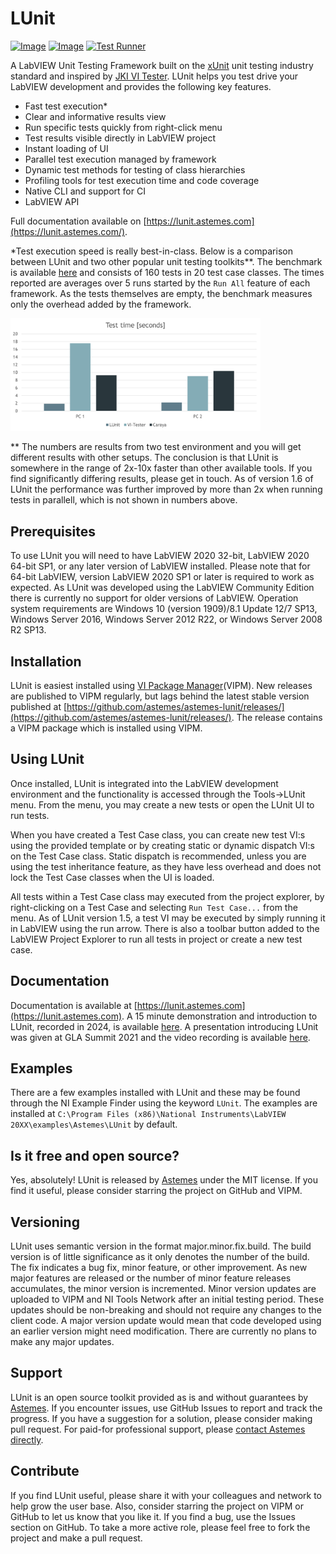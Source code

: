 # LUnit
[![Image](https://www.vipm.io/package/astemes_lib_lunit/badge.svg?metric=installs)](https://www.vipm.io/package/astemes_lib_lunit/) 
[![Image](https://www.vipm.io/package/astemes_lib_lunit/badge.svg?metric=stars)](https://www.vipm.io/package/astemes_lib_lunit/)
[![Test Runner](https://github.com/astemes/astemes-lunit/actions/workflows/workflow.yml/badge.svg)](https://github.com/astemes/astemes-lunit/actions/workflows/workflow.yml)

A LabVIEW Unit Testing Framework built on the [xUnit](https://en.wikipedia.org/wiki/XUnit) unit testing industry standard and inspired by [JKI VI Tester](https://github.com/JKISoftware/JKI-VI-Tester).
LUnit helps you test drive your LabVIEW development and provides the following key features.

- Fast test execution\*
- Clear and informative results view
- Run specific tests quickly from right-click menu
- Test results visible directly in LabVIEW project
- Instant loading of UI
- Parallel test execution managed by framework
- Dynamic test methods for testing of class hierarchies
- Profiling tools for test execution time and code coverage
- Native CLI and support for CI
- LabVIEW API

Full documentation available on [https://lunit.astemes.com](https://lunit.astemes.com/).

\*Test execution speed is really best-in-class. 
Below is a comparison between LUnit and two other popular unit testing toolkits\*\*.
The benchmark is available [here](https://github.com/Astemes/astemes-lunit/tree/main/sandbox/Benchmark) and consists of 160 tests in 20 test case classes.
The times reported are averages over 5 runs started by the `Run All` feature of each framework.
As the tests themselves are empty, the benchmark measures only the overhead added by the framework.

<img src="https://raw.githubusercontent.com/Astemes/astemes-lunit/main/docs/10_Basics/img/Benchmark.png" alt="Benchmark"  width="400"/>

\*\* The numbers are results from two test environment and you will get different results with other setups.
The conclusion is that LUnit is somewhere in the range of 2x-10x faster than other available tools.
If you find significantly differing results, please get in touch.
As of version 1.6 of LUnit the performance was further improved by more than 2x when running tests in parallell, which is not shown in numbers above.

## Prerequisites

To use LUnit you will need to have LabVIEW 2020 32-bit, LabVIEW 2020 64-bit SP1, or any later version of LabVIEW installed.
Please note that for 64-bit LabVIEW, version LabVIEW 2020 SP1 or later is required to work as expected.
As LUnit was developed using the LabVIEW Community Edition there is currently no support for older versions of LabVIEW.
Operation system requirements are Windows 10 (version 1909)/8.1 Update 12/7 SP13, Windows Server 2016, Windows Server 2012 R22, or Windows Server 2008 R2 SP13.

## Installation

LUnit is easiest installed using [VI Package Manager](https://www.vipm.io/package/astemes_lib_lunit/)(VIPM).
New releases are published to VIPM regularly, but lags behind the latest stable version published at [https://github.com/astemes/astemes-lunit/releases/](https://github.com/astemes/astemes-lunit/releases/).
The release contains a VIPM package which is installed using VIPM.

## Using LUnit

Once installed, LUnit is integrated into the LabVIEW development environment and the functionality is accessed through the Tools->LUnit menu.
From the menu, you may create a new tests or open the LUnit UI to run tests.

When you have created a Test Case class, you can create new test VI:s using the provided template or by creating static or dynamic dispatch VI:s on the Test Case class.
Static dispatch is recommended, unless you are using the test inheritance feature, as they have less overhead and does not lock the Test Case classes when the UI is loaded.

All tests within a Test Case class may executed from the project explorer, by right-clicking on a Test Case and selecting `Run Test Case...` from the menu.
As of LUnit version 1.5, a test VI may be executed by simply running it in LabVIEW using the run arrow.
There is also a toolbar button added to the LabVIEW Project Explorer to run all tests in project or create a new test case.

## Documentation

Documentation is available at [https://lunit.astemes.com](https://lunit.astemes.com).
A 15 minute demonstration and introduction to LUnit, recorded in 2024, is available [here](https://www.youtube.com/watch?v=Cxb1FUIsC04).
A presentation introducing LUnit was given at GLA Summit 2021 and the video recording is available [here](https://www.youtube.com/watch?v=Kys_w2RNffw&t=131s).

## Examples

There are a few examples installed with LUnit and these may be found through the NI Example Finder using the keyword `LUnit`.
The examples are installed at `C:\Program Files (x86)\National Instruments\LabVIEW 20XX\examples\Astemes\LUnit` by default.

## Is it free and open source?

Yes, absolutely!
LUnit is released by [Astemes](https://www.astemes.com) under the MIT license.
If you find it useful, please consider starring the project on GitHub and VIPM.

## Versioning

LUnit uses semantic version in the format major.minor.fix.build. 
The build version is of little significance as it only denotes the number of the build.
The fix indicates a bug fix, minor feature, or other improvement. 
As new major features are released or the number of minor feature releases accumulates, the minor version is incremented.
Minor version updates are uploaded to VIPM and NI Tools Network after an initial testing period.
These updates should be non-breaking and should not require any changes to the client code.
A major version update would mean that code developed using an earlier version might need modification.
There are currently no plans to make any major updates.

## Support

LUnit is an open source toolkit provided as is and without guarantees by [Astemes](https://www.astemes.com). If you encounter issues, use GitHub Issues to report and track the progress. If you have a suggestion for a solution, please consider making pull request. For paid-for professional support, please [contact Astemes directly](https://www.astemes.com/contact).

## Contribute

If you find LUnit useful, please share it with your colleagues and network to help grow the user base.
Also, consider starring the project on VIPM or GitHub to let us know that you like it.
If you find a bug, use the Issues section on GitHub.
To take a more active role, please feel free to fork the project and make a pull request.

